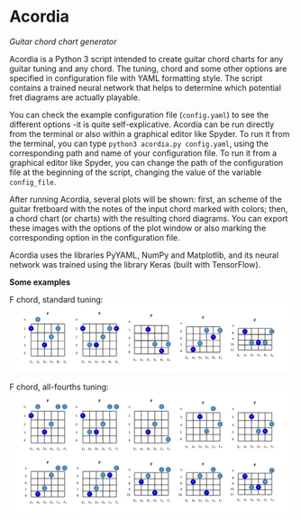 # Acordia
_Guitar chord chart generator_

Acordia is a Python 3 script intended to create guitar chord charts for any guitar tuning and any chord. The tuning, chord and some other options are specified in configuration file with YAML formatting style. The script contains a trained neural network that helps to determine which potential fret diagrams are actually playable.

You can check the example configuration file (`config.yaml`) to see the different options -it is quite self-explicative. Acordia can be run directly from the terminal or also within a graphical editor like Spyder. To run it from the terminal, you can type `python3 acordia.py config.yaml`, using the corresponding path and name of your configuration file. To run it from a graphical editor like Spyder, you can change the path of the configuration file at the beginning of the script, changing the value of the variable `config_file`.

After running Acordia, several plots will be shown: first, an scheme of the guitar fretboard with the notes of the input chord marked with colors; then, a chord chart (or charts) with the resulting chord diagrams. You can export these images with the options of the plot window or also marking the corresponding option in the configuration file.

Acordia uses the libraries PyYAML, NumPy and Matplotlib, and its neural network was trained using the library Keras (built with TensorFlow).

**Some examples**

F chord, standard tuning:
![image1](example-images/F-standard.jpg?raw=true)

F chord, all-fourths tuning:
![image2](example-images/F-allfourths.jpg?raw=true)
